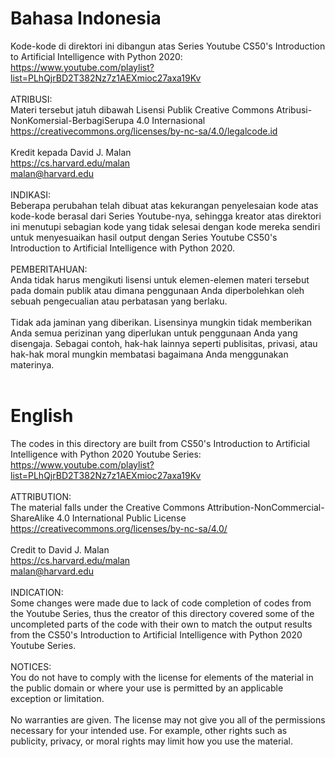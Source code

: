 # Bahasa Indonesia
Kode-kode di direktori ini dibangun atas Series Youtube CS50's Introduction to Artificial Intelligence with Python 2020: https://www.youtube.com/playlist?list=PLhQjrBD2T382Nz7z1AEXmioc27axa19Kv <br>
<br>
ATRIBUSI:<br>
    Materi tersebut jatuh dibawah Lisensi Publik Creative Commons Atribusi-NonKomersial-BerbagiSerupa 4.0 Internasional<br>
    https://creativecommons.org/licenses/by-nc-sa/4.0/legalcode.id<br>
<br>
    Kredit kepada David J. Malan<br>
    https://cs.harvard.edu/malan<br>
    malan@harvard.edu<br>
<br>
INDIKASI:<br>
    Beberapa perubahan telah dibuat atas kekurangan penyelesaian kode atas kode-kode berasal dari Series Youtube-nya, sehingga kreator atas direktori ini menutupi sebagian kode yang tidak selesai dengan kode mereka sendiri untuk menyesuaikan hasil output dengan Series Youtube CS50's Introduction to Artificial Intelligence with Python 2020.<br>
<br>
PEMBERITAHUAN:<br>
    Anda tidak harus mengikuti lisensi untuk elemen-elemen materi tersebut pada domain publik atau dimana penggunaan Anda diperbolehkan oleh sebuah pengecualian atau perbatasan yang berlaku.<br>
    <br>
    Tidak ada jaminan yang diberikan. Lisensinya mungkin tidak memberikan Anda semua perizinan yang diperlukan untuk penggunaan Anda yang disengaja. Sebagai contoh, hak-hak lainnya seperti publisitas, privasi, atau hak-hak moral mungkin membatasi bagaimana Anda menggunakan materinya.<br>
<br>

# English
The codes in this directory are built from CS50's Introduction to Artificial Intelligence with Python 2020 Youtube Series: https://www.youtube.com/playlist?list=PLhQjrBD2T382Nz7z1AEXmioc27axa19Kv <br>
<br>
ATTRIBUTION:<br>
    The material falls under the Creative Commons Attribution-NonCommercial-ShareAlike 4.0 International Public License
    https://creativecommons.org/licenses/by-nc-sa/4.0/<br>
<br>
    Credit to David J. Malan<br>
    https://cs.harvard.edu/malan<br>
    malan@harvard.edu<br>
<br>
INDICATION:<br>
    Some changes were made due to lack of code completion of codes from the Youtube Series, thus the creator of this directory covered some of the uncompleted parts of the code with their own to match the output results from the CS50's Introduction to Artificial Intelligence with Python 2020 Youtube Series.<br>
<br>
NOTICES:<br>
    You do not have to comply with the license for elements of the material in the public domain or where your use is permitted by an applicable exception or limitation.<br>
    <br>
    No warranties are given. The license may not give you all of the permissions necessary for your intended use. For example, other rights such as publicity, privacy, or moral rights may limit how you use the material.<br>